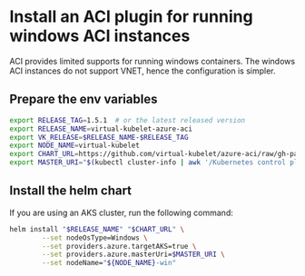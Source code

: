 # Install an ACI plugin for running windows ACI instances

ACI provides limited supports for running windows containers. The windows ACI instances do not support VNET, hence the configuration is simpler.


## Prepare the env variables
```bash
export RELEASE_TAG=1.5.1  # or the latest released version
export RELEASE_NAME=virtual-kubelet-azure-aci
export VK_RELEASE=$RELEASE_NAME-$RELEASE_TAG
export NODE_NAME=virtual-kubelet
export CHART_URL=https://github.com/virtual-kubelet/azure-aci/raw/gh-pages/charts/$VK_RELEASE.tgz
export MASTER_URI="$(kubectl cluster-info | awk '/Kubernetes control plane/{print $7}' | sed "s,\x1B\[[0-9;]*[a-zA-Z],,g")"
```

## Install the helm chart

If you are using an AKS cluster, run the following command:
```bash
helm install "$RELEASE_NAME" "$CHART_URL" \
        --set nodeOsType=Windows \
        --set providers.azure.targetAKS=true \
        --set providers.azure.masterUri=$MASTER_URI \
        --set nodeName="${NODE_NAME}-win"
```
